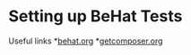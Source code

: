 Setting up BeHat Tests
======================

Useful links
*[behat.org](http://behat.org)
*[getcomposer.org](http://composer.org)
